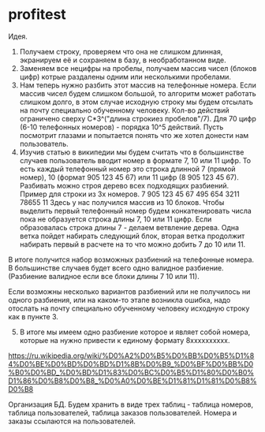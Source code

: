 # profitest

Идея.
1. Получаем строку, проверяем что она не слишком длинная, экранируем её и сохраняем в базу, в необработанном виде.
2. Заменяем все нецифры на пробелы, получаем массив чисел (блоков цифр) котрые раздалены одним или несколькими пробелами.
3. Нам теперь нужно разбить этот массив на телефонные номера. 
Если массив чисел будем слишком большой, то алгоритм может работать слишком долго,
в этом случае исходную строку мы будем отсылать на почту специально обученному человеку.
Кол-во действий ограничено сверху С*3^("длина строкиез пробелов"/7). 
Для 70 цифр (6-10 телефонных номеров) - порядка 10^5 действий.
Пусть посмотрит глазами и попытается понять что же хотел донести нам пользователь. 
4. Изучив статью в википедии мы будем считать что в большинстве случаев пользователь вводит номер в формате
7, 10 или 11 цифр. То есть каждый телефонный номер это строка длинной 7 (прямой номер), 10 (формат 905 123 45 67) или 11 цифр (8 905 123 45 67).
Разбивать можно строя дерево всех подходящих разбиений. 
Пример для строки из 3х номеров.
7 905 123 45 67 495 654 3211 78655 11
Здесь у нас получился массив из 10 блоков.
Чтобы выделить первый телефонный номер будем конкатенировать числа пока не образуется строка длины 7, 10 или 11 цифр.
Если образовалась строка длины 7 - делаем ветвление дерева. Одна ветка пойдет набирать следующий блок,
вторая ветка продолжит набирать первый в расчете на то что можно добить 7 до 10 или 11.

В итоге получится набор возможных разбиений на телефонные номера.
В большинстве случаев будет всего одно валидное разбиение. 
(Разбиение валидное если все блоки длины 7 10 или 11).

Если возможны несколько вариантов разбиений или не получилось ни одного разбиения, или на каком-то этапе возникла ошибка,
надо отослать на почту специально обученному человеку исходную строку как в пункте 3.

5. В итоге мы имеем одно разбиение которое и являет собой номера, которые на нужно привести к единому формату
8xxxxxxxxxx.

https://ru.wikipedia.org/wiki/%D0%A2%D0%B5%D0%BB%D0%B5%D1%84%D0%BE%D0%BD%D0%BD%D1%8B%D0%B9_%D0%BF%D0%BB%D0%B0%D0%BD_%D0%BD%D1%83%D0%BC%D0%B5%D1%80%D0%B0%D1%86%D0%B8%D0%B8_%D0%A0%D0%BE%D1%81%D1%81%D0%B8%D0%B8

Организация БД.
Будем хранить в виде трех таблиц - таблица номеров, таблица пользователей, таблица заказов пользователей.
Номера и заказы ссылаются на пользователей.
